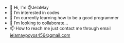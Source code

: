 - 👋 Hi, I’m @JelaMay
- 👀 I’m interested in codes
- 🌱 I’m currently learning how to be a good programmer
- 💞️ I’m looking to collaborate...
- 📫 How to reach me just contact me through email jelamaypoyos456@gmail.com

<!---
JelaMay/JelaMay is a ✨ special ✨ repository because its `README.md` (this file) appears on your GitHub profile.
You can click the Preview link to take a look at your changes.
--->
